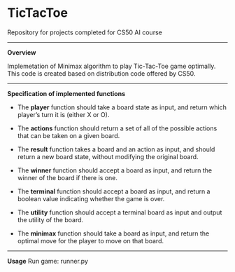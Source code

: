 # TicTacToe
Repository for projects completed for CS50 AI course

---------------------------------------------------------------------------------------------------------------------------------------


**Overview**

Implemetation of Minimax algorithm to play Tic-Tac-Toe game optimally. This code is created based on distribution code offered by CS50.


---------------------------------------------------------------------------------------------------------------------------------------

**Specification of implemented functions**

- The **player** function should take a board state as input, and return which player’s turn it is (either X or O).

- The **actions** function should return a set of all of the possible actions that can be taken on a given board.

- The **result** function takes a board and an action as input, and should return a new board state, without modifying the original board.

- The **winner** function should accept a board as input, and return the winner of the board if there is one.

- The **terminal** function should accept a board as input, and return a boolean value indicating whether the game is over.

- The **utility** function should accept a terminal board as input and output the utility of the board.

- The **minimax** function should take a board as input, and return the optimal move for the player to move on that board.


---------------------------------------------------------------------------------------------------------------------------------------

**Usage**
Run game: runner.py

